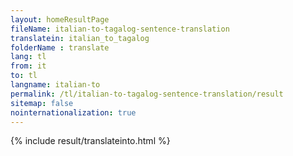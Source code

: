 ```yaml
---
layout: homeResultPage
fileName: italian-to-tagalog-sentence-translation
translatein: italian_to_tagalog
folderName : translate
lang: tl
from: it
to: tl
langname: italian-to
permalink: /tl/italian-to-tagalog-sentence-translation/result
sitemap: false
nointernationalization: true
---
```

{% include result/translateinto.html %}

<script src="/js/result/translation.js" data-foldername="{{page.folderName}}" data-lang="{{page.lang}}"></script>
